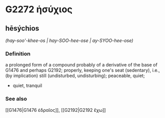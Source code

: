 # G2272 ἡσύχιος

## hēsýchios

_(hay-soo'-khee-os | hay-SOO-hee-ose | ay-SYOO-hee-ose)_

### Definition

a prolonged form of a compound probably of a derivative of the base of G1476 and perhaps G2192; properly, keeping one's seat (sedentary), i.e., (by implication) still (undisturbed, undisturbing); peaceable, quiet; 

- quiet, tranquil

### See also

[[G1476|G1476 ἑδραῖος]], [[G2192|G2192 ἔχω]]

